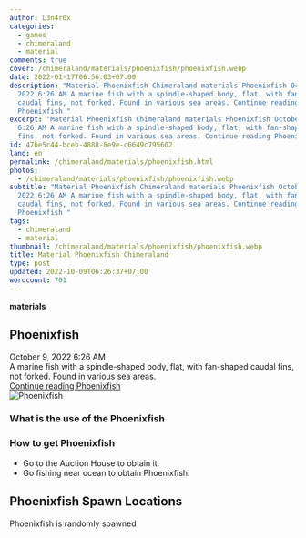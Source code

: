 ```yaml
---
author: L3n4r0x
categories:
  - games
  - chimeraland
  - material
comments: true
cover: /chimeraland/materials/phoenixfish/phoenixfish.webp
date: 2022-01-17T06:56:03+07:00
description: "Material Phoenixfish Chimeraland materials Phoenixfish October 9,
  2022 6:26 AM A marine fish with a spindle-shaped body, flat, with fan-shaped
  caudal fins, not forked. Found in various sea areas. Continue reading
  Phoenixfish "
excerpt: "Material Phoenixfish Chimeraland materials Phoenixfish October 9, 2022
  6:26 AM A marine fish with a spindle-shaped body, flat, with fan-shaped caudal
  fins, not forked. Found in various sea areas. Continue reading Phoenixfish "
id: 47be5c44-bceb-4888-8e9e-c6649c795602
lang: en
permalink: /chimeraland/materials/phoenixfish.html
photos:
  - /chimeraland/materials/phoenixfish/phoenixfish.webp
subtitle: "Material Phoenixfish Chimeraland materials Phoenixfish October 9,
  2022 6:26 AM A marine fish with a spindle-shaped body, flat, with fan-shaped
  caudal fins, not forked. Found in various sea areas. Continue reading
  Phoenixfish "
tags:
  - chimeraland
  - material
thumbnail: /chimeraland/materials/phoenixfish/phoenixfish.webp
title: Material Phoenixfish Chimeraland
type: post
updated: 2022-10-09T06:26:37+07:00
wordcount: 701
---
```


<link
  rel="stylesheet"
  href="https://rawcdn.githack.com/dimaslanjaka/Web-Manajemen/870a349/css/bootstrap-5-3-0-alpha3-wrapper.css"
/>
<section id="bootstrap-wrapper">
  <div data-bs-theme="dark">
    <div
      class="row g-0 border rounded overflow-hidden flex-md-row mb-4 shadow-sm position-relative bg-dark text-light"
    >
      <div class="col p-4 d-flex flex-column position-static">
        <strong class="d-inline-block mb-2 text-success">materials</strong>
        <h2 class="mb-0">Phoenixfish</h2>
        <div class="mb-1 text-muted">October 9, 2022 6:26 AM</div>
        <div class="mb-2 border p-1">
          A marine fish with a spindle-shaped body, flat, with fan-shaped caudal
          fins, not forked. Found in various sea areas.
        </div>
        <a
          href="/chimeraland/materials/phoenixfish.html"
          class="stretched-link d-none text-primary"
          >Continue reading Phoenixfish</a
        >
      </div>
      <div class="col-auto d-none d-md-block d-lg-block">
        <img
          src="https://www.webmanajemen.com/chimeraland/materials/phoenixfish/phoenixfish.webp"
          alt="Phoenixfish"
        />
      </div>
    </div>
    <div class="row">
      <div class="col-lg-6 col-12 mb-2">
        <div class="card">
          <div class="card-body">
            <h3 class="card-title">What is the use of the Phoenixfish</h3>
            <div class="card-text"><ul></ul></div>
          </div>
        </div>
      </div>
      <div class="col-lg-6 col-12 mb-2">
        <div class="card">
          <div class="card-body">
            <h3 class="card-title">How to get Phoenixfish</h3>
            <div class="card-text">
              <ul>
                <li>Go to the Auction House to obtain it.</li>
                <li>Go fishing near ocean to obtain Phoenixfish.</li>
              </ul>
            </div>
          </div>
        </div>
      </div>
      <div class="col-12 mb-2">
        <h2>Phoenixfish Spawn Locations</h2>
        <p>Phoenixfish is randomly spawned</p>
      </div>
    </div>
  </div>
</section>